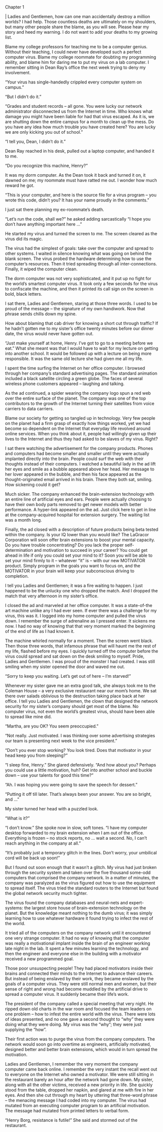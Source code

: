Chapter 1

|    Ladies and Gentlemen, how can one man accidentally destroy a million worlds? I had help. Those countless deaths are ultimately on my shoulders, but many other people share the blame, as you will see. Please hear my story and heed my warning. I do not want to add your deaths to my growing list.

Blame my college professors for teaching me to be a computer genius. Without their teaching, I could never have developed such a perfect computer virus. Blame my college roommate for doubting my programming ability, and blame him for daring me to put my virus on a lab computer. I remember sitting in Dean Ray’s office the next week trying to deny my involvement.

“Your virus has single-handedly crippled every computer system on campus.”

“But I didn’t do it.”

“Grades and student records – all gone. You were lucky our network administrator disconnected us from the Internet in time. Who knows what damage you might have been liable for had that virus escaped. As it is, we are shutting down the entire campus for a month to clean up the mess. Do you have any idea how much trouble you have created here? You are lucky we are only kicking you out of school.”

“I tell you, Dean, I didn’t do it.”

Dean Ray reached in his desk, pulled out a laptop computer, and handed it to me.

“Do you recognize this machine, Henry?”

It was my dorm computer. As the Dean took it back and turned it on, it dawned on me; my roommate must have ratted me out. I wonder how much reward he got.

“This is your computer, and here is the source file for a virus program – you wrote this code, didn’t you? It has your name proudly in the comments.”

I just sat there planning my ex-roommate’s death.

“Let’s run the code, shall we?” he asked adding sarcastically “I hope you don’t have anything important here …”

He started my virus and turned the screen to me. The screen cleared as the virus did its magic. 

The virus had the simplest of goals: take over the computer and spread to other systems. I waited in silence knowing what was going on behind the blank screen. The virus probed the hardware determining how to use the computer’s resources. Then it tried spreading through all inter-connections. Finally, it wiped the computer clean.

The dorm computer was not very sophisticated, and it put up no fight for the world’s smartest computer virus. It took only a few seconds for the virus to confiscate the machine, and then it printed its call sign on the screen in bold, black letters.

I sat there, Ladies and Gentlemen, staring at those three words. I used to be proud of the message – the signature of my own handiwork. Now that phrase sends chills down my spine.

	

How about blaming that cab driver for knowing a short cut through traffic? If he hadn’t gotten me to my sister’s office twenty minutes before our dinner date, the virus would never have gotten out.

“Just make yourself at home, Henry. I’ve got to go to a meeting before we eat.” What she meant was that I would have to wait for my lecture on getting into another school. It would be followed up with a lecture on being more responsible. It was the same old lecture she had given me all my life.

I spent the time surfing the Internet on her office computer. I browsed through her company’s standard advertising pages. The standard animation included a black satellite circling a green globe. The faces of several wireless phone customers appeared – laughing and talking.

As the ad continued, a spider wearing the company logo spun a red web over the entire surface of the planet. The company was one of the top contributors to the growth of the Internet turning their satellites from voice carriers to data carriers.

Blame our society for getting so tangled up in technology. Very few people on the planet had a firm grasp of exactly how things worked, yet we had become so dependent on the Internet that everyday life revolved around online services. When you think about it, people had willingly given up their lives to the Internet and thus they had asked to be slaves of my virus. Right?

I sat there watching the advertisement for the company products. Phones and computers had become smaller and smaller until they were actually implanted directly into the brain. People could surf the web with their thoughts instead of their computers. I watched a beautiful lady in the ad lift her eyes and smile as a bubble appeared above her head. Her message to her lover appeared in the bubble, and then his face appeared as the thought-originated email arrived in his brain. There they both sat, smiling. How sickening could it get?

Much sicker. The company enhanced the brain-extension technology with an entire line of artificial eyes and ears. People were actually choosing to have their own body parts removed to get newer models with better performance. A hyper-link appeared on the ad. Just click here to get in line at the company-acquired hospital for extension surgery. The waiting list was a month long. 

Finally, the ad closed with a description of future products being beta tested within the company. Is your IQ lower than you would like? The LaGracor Corporation will soon offer brain extensions to boost your mental capacity. Do you have trouble concentrating? Do you lack the proper self-determination and motivation to succeed in your career? You could get ahead in life if only you could set your mind to it? Soon you will be able to set your mind firmly to it – whatever “it” is – with our new MOTIVATOR product. Simply program in the goals you want to focus on, and the MOTIVATOR in your brain will keep your subconscious driving to completion. 

I tell you Ladies and Gentlemen; it was a fire waiting to happen. I just happened to be the unlucky one who dropped the match. And I dropped the match that very afternoon in my sister’s office.

I closed the ad and marveled at her office computer. It was a state-of-the art machine unlike any I had ever seen. If ever there was a challenge for my virus, this was it. I logged into my home computer and pulled the virus down. I remember the surge of adrenaline as I pressed enter. It sickens me now. I had no way of knowing that that very moment marked the beginning of the end of life as I had known it.

The machine whirled normally for a moment. Then the screen went black. Then those three words, that infamous phrase that will haunt me the rest of my life, flashed before my eyes. I quickly turned off the computer before the virus could spread and sat down on the desk smiling to myself. Pride, Ladies and Gentlemen. I was proud of the monster I had created. I was still smiling when my sister opened the door and waved me out. 

“Sorry to keep you waiting. Let’s get out of here – I’m starved!”

Whenever my sister gave me an extra good talk, she always took me to the Coleman House – a very exclusive restaurant near our mom’s home. We sat there over salads oblivious to the destruction taking place back at her office. I tell you Ladies and Gentlemen, the clown that designed the network security for my sister’s company should get most of the blame. No computer virus, not even the world’s greatest virus, should have been able to spread like mine did.

“Martha, are you OK? You seem preoccupied.”

“Not really. Just motivated. I was thinking over some advertising strategies our team is presenting next week to the vice president.”

“Don’t you ever stop working? You look tired. Does that motivator in your head keep you from sleeping?”

“I sleep fine, Henry.” She glared defensively. “And how about you? Perhaps you could use a little motivation, huh? Get into another school and buckle down – use your talents for good this time?”

“Ah. I was hoping you were going to save the speech for dessert.”

“Putting it off till later. That’s always been your answer. You are so bright, and …”

My sister turned her head with a puzzled look.

“What is it?”

“I don’t know.” She spoke now in slow, soft tones. “I have my computer desktop forwarded to my brain extension when I am out of the office. Everything is frozen – no stock reports, no … wait a second. No, I can’t reach anything in the company at all.”

“It’s probably just a temporary glitch in the lines. Don’t worry, your umbilical cord will be back up soon!”

But I found out soon enough that it wasn’t a glitch. My virus had just broken through the security system and taken over the five thousand some-odd computers that comprised the company network. In a matter of minutes, the company was paralyzed as the virus figured out how to use the equipment to spread itself. The virus tried the standard routers to the Internet but found the global network security much tighter.

The virus found the company databases and neural-nets and expert-systems: the largest store house of brain-extension technology on the planet. But the knowledge meant nothing to the dumb virus; it was simply learning how to use whatever hardware it found trying to infect the rest of the world.

It tried all of the computers on the company network until it encountered one very strange computer. It had no way of knowing that the computer was really a motivational implant inside the brain of an engineer working late night in the lab. It spent a few minutes learning the technology, and then the engineer and everyone else in the building with a motivator received a new programmed goal.

Those poor unsuspecting people! They had placed motivators inside their brains and connected their minds to the Internet to advance their careers. But instead of being enslaved by their work, they became enslaved by the goals of a computer virus. They were still normal men and women, but their sense of right and wrong had become muddled by the artificial drive to spread a computer virus. It suddenly became their life’s work.

The president of the company called a special meeting that very night. He ripped down old charts in the war room and focused the team leaders on one problem – how to infest the entire world with the virus. There were lots of ideas presented, and no one gave a second thought to “why” they were doing what they were doing. My virus was the “why”; they were just supplying the “how”. 

Their first action was to purge the virus from the company computers. The network would soon go into overtime as engineers, artificially motivated, designed better and better brain extensions, which would in turn spread the motivation.

Ladies and Gentlemen, I remember the very moment the company computer came back online. I remember the very instant the recall went out to everyone on the Internet who owned a motivator. We were still sitting in the restaurant barely an hour after the network had gone down. My sister, along with all the other victims, received a new priority in life. She quickly stood from the table, dropped her napkin, and glared at me with fire in her eyes. And then she cut through my heart by uttering that three-word phrase – the menacing message I had coded into my computer. The virus had mutated from an executing computer program to an artificial motivation. The message had mutated from printed letters to verbal form.

“Henry Borg, resistance is futile!” She said and stormed out of the restaurant.

